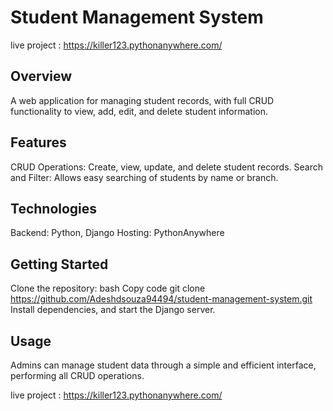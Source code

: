 # Student Management System

 live project  : https://killer123.pythonanywhere.com/

## Overview
A web application for managing student records, with full CRUD functionality to view, add, edit, and delete student information.

## Features
CRUD Operations: Create, view, update, and delete student records.
Search and Filter: Allows easy searching of students by name or branch.

## Technologies
Backend: Python, Django
Hosting: PythonAnywhere

## Getting Started
Clone the repository:
bash
Copy code
git clone https://github.com/Adeshdsouza94494/student-management-system.git
Install dependencies, and start the Django server.

## Usage
Admins can manage student data through a simple and efficient interface, performing all CRUD operations.

 live project  : https://killer123.pythonanywhere.com/
